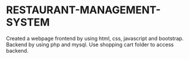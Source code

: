 # RESTAURANT-MANAGEMENT-SYSTEM
Created a webpage frontend by using html, css, javascript and bootstrap. Backend by using php and mysql. Use shopping cart folder to access backend.
